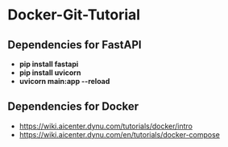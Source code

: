 # Docker-Git-Tutorial

## Dependencies for FastAPI

- **pip install fastapi**
- **pip install uvicorn**
- **uvicorn main:app --reload**

## Dependencies for Docker 

- https://wiki.aicenter.dynu.com/tutorials/docker/intro
- https://wiki.aicenter.dynu.com/en/tutorials/docker-compose
